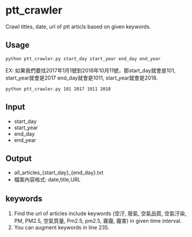 # ptt_crawler

Crawl titles, date, url of ptt articls based on given keywords.

## Usage
```
python ptt_crawler.py start_day start_year end_day end_year
```
EX:
如果我們要找2017年1月1號到2018年10月11號，那start_day就會是101, start_year就會是2017
end_day就會是1011, start_year就會是2018.
```
python ptt_crawler.py 101 2017 1011 2018
```

## Input
+ start_day
+ start_year
+ end_day
+ end_year

## Output
+ all_articles_{start_day}_{end_day}.txt
+ 檔案內容格式: date,title,URL

## keywords
1. Find the url of articles include keywords (空汙, 廢氣, 空氣品質, 空氣汙染, PM, PM2.5, 空氣質量, Pm2.5, pm2.5, 霧霾, 霾害) in given time interval.
2. You can augment keywords in line 235.
